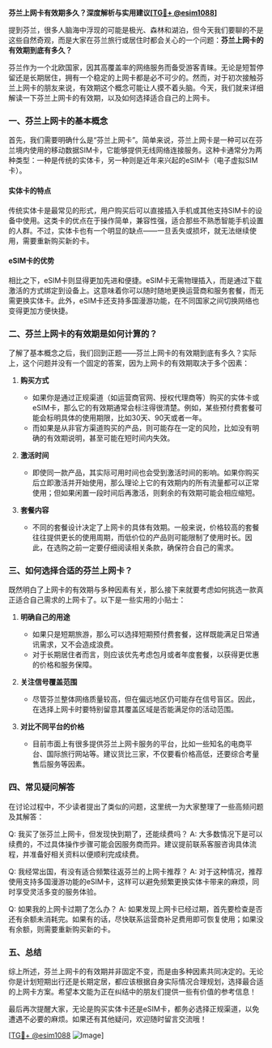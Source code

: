 **芬兰上网卡有效期多久？深度解析与实用建议[[TG💪+ @esim1088](https://t.me/s/esim1088)]**

提到芬兰，很多人脑海中浮现的可能是极光、森林和湖泊，但今天我们要聊的不是这些自然奇观，而是大家在芬兰旅行或居住时都会关心的一个问题：**芬兰上网卡的有效期到底有多久？**

芬兰作为一个北欧国家，因其高覆盖率的网络服务而备受游客青睐。无论是短暂停留还是长期居住，拥有一个稳定的上网卡都是必不可少的。然而，对于初次接触芬兰上网卡的朋友来说，有效期这个概念可能让人摸不着头脑。今天，我们就来详细解读一下芬兰上网卡的有效期，以及如何选择适合自己的上网卡。

### 一、芬兰上网卡的基本概念

首先，我们需要明确什么是“芬兰上网卡”。简单来说，芬兰上网卡是一种可以在芬兰境内使用的移动数据SIM卡，它能够提供无线网络连接服务。这种卡通常分为两种类型：一种是传统的实体卡，另一种则是近年来兴起的eSIM卡（电子虚拟SIM卡）。

#### 实体卡的特点
传统实体卡是最常见的形式，用户购买后可以直接插入手机或其他支持SIM卡的设备中使用。这类卡的优点在于操作简单，兼容性强，适合那些不熟悉智能手机设置的人群。不过，实体卡也有一个明显的缺点——一旦丢失或损坏，就无法继续使用，需要重新购买新的卡。

#### eSIM卡的优势
相比之下，eSIM卡则显得更加先进和便捷。eSIM卡无需物理插入，而是通过下载激活的方式绑定到设备上。这意味着你可以随时随地更换运营商和服务套餐，而无需更换实体卡。此外，eSIM卡还支持多国漫游功能，在不同国家之间切换网络也变得更加方便快捷。

### 二、芬兰上网卡的有效期是如何计算的？

了解了基本概念之后，我们回到正题——芬兰上网卡的有效期到底有多久？实际上，这个问题并没有一个固定的答案，因为上网卡的有效期取决于多个因素：

1. **购买方式**
   - 如果你是通过正规渠道（如运营商官网、授权代理商等）购买的实体卡或eSIM卡，那么它的有效期通常会标注得很清楚。例如，某些预付费套餐可能会标明具体的使用期限，比如30天、90天或者一年。
   - 而如果是从非官方渠道购买的产品，则可能存在一定的风险，比如没有明确的有效期说明，甚至可能在短时间内失效。

2. **激活时间**
   - 即使同一款产品，其实际可用时间也会受到激活时间的影响。如果你购买后立即激活并开始使用，那么理论上它的有效期内的所有流量都可以正常使用；但如果闲置一段时间后再激活，则剩余的有效期可能会相应缩短。

3. **套餐内容**
   - 不同的套餐设计决定了上网卡的具体有效期。一般来说，价格较高的套餐往往提供更长的使用周期，而低价位的产品则可能限制了使用时长。因此，在选购之前一定要仔细阅读相关条款，确保符合自己的需求。

### 三、如何选择合适的芬兰上网卡？

既然明白了上网卡的有效期与多种因素有关，那么接下来就要考虑如何挑选一款真正适合自己需求的上网卡了。以下是一些实用的小贴士：

1. **明确自己的用途**
   - 如果只是短期旅游，那么可以选择短期预付费套餐，这样既能满足日常通讯需求，又不会造成浪费。
   - 对于长期居住者而言，则应该优先考虑包月或者年度套餐，以获得更优惠的价格和服务保障。

2. **关注信号覆盖范围**
   - 尽管芬兰整体网络质量较高，但在偏远地区仍可能存在信号盲区。因此，在选择上网卡时要特别留意其覆盖区域是否能满足你的活动范围。

3. **对比不同平台的价格**
   - 目前市面上有很多提供芬兰上网卡服务的平台，比如一些知名的电商平台、国际旅行网站等。建议货比三家，不仅要看价格高低，还要综合考量售后服务等因素。

### 四、常见疑问解答

在讨论过程中，不少读者提出了类似的问题，这里统一为大家整理了一些高频问题及其解答：

Q: 我买了张芬兰上网卡，但发现快到期了，还能续费吗？
A: 大多数情况下是可以续费的，不过具体操作步骤可能会因服务商而异。建议提前联系客服咨询具体流程，并准备好相关资料以便顺利完成续费。

Q: 我经常出国，有没有适合频繁往返芬兰的上网卡推荐？
A: 对于这种情况，推荐使用支持多国漫游功能的eSIM卡，这样可以避免频繁更换实体卡带来的麻烦，同时享受灵活多变的服务体验。

Q: 如果我的上网卡过期了怎么办？
A: 如果发现上网卡已经过期，首先要检查是否还有余额未消耗完。如果有的话，尽快联系运营商补足费用即可恢复使用；如果没有余额，则需要重新购买新的卡。

### 五、总结

综上所述，芬兰上网卡的有效期并非固定不变，而是由多种因素共同决定的。无论你是计划短期出行还是长期定居，都应该根据自身实际情况合理规划，选择最合适的上网卡方案。希望本文能为正在纠结中的朋友们提供一些有价值的参考信息！

最后再次提醒大家，无论是购买实体卡还是eSIM卡，都务必选择正规渠道，以免遭遇不必要的麻烦。如果还有其他疑问，欢迎随时留言交流哦！

[[TG💪+ @esim1088](https://t.me/s/esim1088) ![Image](https://i.postimg.cc/4NQfJmqS/Snipaste-2025-05-13-00-14-12.png)]